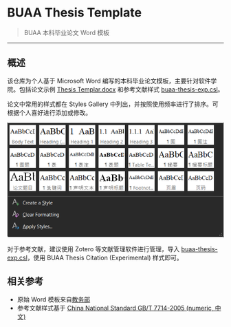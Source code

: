# BUAA Thesis Template

> BUAA 本科毕业论文 Word 模板

---

## 概述

该仓库为个人基于 Microsoft Word 编写的本科毕业论文模板，主要针对软件学院。包括论文示例 [Thesis Templar.docx](./Thesis%20Templar.docx) 和参考文献样式 [buaa-thesis-exp.csl](./buaa-thesis-exp.csl)。

论文中常用的样式都在 Styles Gallery 中列出，并按照使用频率进行了排序。可根据个人喜好进行添加或修改。

![Styles Gallery](assets/styles-gallery.png)

对于参考文献，建议使用 Zotero 等文献管理软件进行管理，导入 [buaa-thesis-exp.csl](./buaa-thesis-exp.csl)，使用 BUAA Thesis Citation (Experimental) 样式即可。

## 相关参考

- 原始 Word 模板来自[教务部](https://jiaowu.buaa.edu.cn/info/1025/2101.htm)
- 参考文献样式基于 [China National Standard GB/T 7714-2005 (numeric, 中文)](http://www.zotero.org/styles/chinese-gb7714-2005-numeric)
